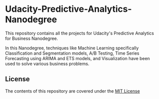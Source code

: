 # Udacity-Predictive-Analytics-Nanodegree
This repository contains all the projects for Udacity's Predictive Analytics for Business Nanodegree. 

In this Nanodegree, techniques like Machine Learning specifically Classification and Segmentation models, A/B Testing, Time Series Forecasting using ARIMA and ETS models, and Visualization have been used to solve various business problems. 


## License 
The contents of this repository are covered under the [MIT License](https://github.com/ObinnaIheanachor/Udacity-Predictive-Analytics-Nanodegree/blob/master/LICENSE)
